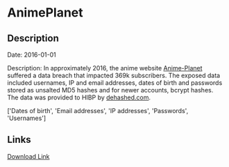 # AnimePlanet

## Description

Date: 2016-01-01

Description:
In approximately 2016, the anime website <a href="https://www.anime-planet.com/" target="_blank" rel="noopener">Anime-Planet</a> suffered a data breach that impacted 369k subscribers. The exposed data included usernames, IP and email addresses, dates of birth and passwords stored as unsalted MD5 hashes and for newer accounts, bcrypt hashes. The data was provided to HIBP by <a href="https://dehashed.com/" target="_blank" rel="noopener">dehashed.com</a>.


['Dates of birth', 'Email addresses', 'IP addresses', 'Passwords', 'Usernames']

## Links

[Download Link](https://link-to.net/1229997/610.1514902896748/dynamic/?r=aHR0cHM6Ly93d3cubWVkaWFmaXJlLmNvbS92aWV3L0NXN0l0eWx6S2RJMkpjaS9hbmltZS1wbGFuZXQuY29tL2ZpbGU=)